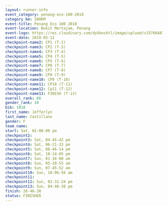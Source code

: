 ```yaml
--- 
layout: runner-info 
event_category: penang-eco-100-2018 
category_km: 100KM 
event-title: Penang Eco 100 2018 
event-location: Bukit Mertajam, Penang 
event-logo: https://res.cloudinary.com/dykbosktl/image/upload/v1576648106/Logo/Logo_lovxhg.jpg 
event-date: 2018-05-12 
checkpoint-name2: CP1 (T-2) 
checkpoint-name3: CP2 (T-3) 
checkpoint-name4: CP3 (T-4) 
checkpoint-name5: CP4 (T-5) 
checkpoint-name6: CP5 (T-6) 
checkpoint-name7: CP6 (T-7) 
checkpoint-name8: CP7 (T-8) 
checkpoint-name9: CP8 (T-9) 
checkpoint-name10: CP9 (T-10) 
checkpoint-name11: CP10 (T-11) 
checkpoint-name12: Cp11 (T-12) 
checkpoint-name13: FINISH (T-13) 
overall_rank: 66
gender_rank: 10
bib: 1018
first_name: Jefferlyn
last_name: Castillano
gender: F
team_name: 
start: Sat, 02-00-00 pm
checkpoint2: 
checkpoint3: Sat, 04-45-42 pm
checkpoint4: Sat, 06-21-33 pm
checkpoint5: Sat, 08-46-14 pm
checkpoint6: Sat, 10-14-05 pm
checkpoint7: Sun, 01-16-00 am
checkpoint8: Sun, 05-20-55 am
checkpoint9: Sun, 07-45-52 am
checkpoint10: Sun, 10-06-56 am
checkpoint11: 
checkpoint12: Sun, 02-31-24 pm
checkpoint13: Sun, 04-46-38 pm
finish: 26-46-38
status: FINISHER
--- 
```

